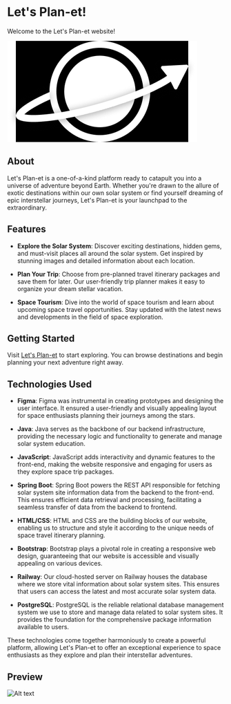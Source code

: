 # Let's Plan-et!

Welcome to the Let's Plan-et website!

![Let's Plan-et Logo](src/images/LetsPlanet-Logo_black.png)

## About

Let's Plan-et is a one-of-a-kind platform ready to catapult you into a universe of adventure beyond Earth. Whether you're drawn to the allure of exotic destinations within our own solar system or find yourself dreaming of epic interstellar journeys, Let's Plan-et is your launchpad to the extraordinary.

## Features

- **Explore the Solar System**: Discover exciting destinations, hidden gems, and must-visit places all around the solar system. Get inspired by stunning images and detailed information about each location.

- **Plan Your Trip**: Choose from pre-planned travel itinerary packages and save them for later. Our user-friendly trip planner makes it easy to organize your dream stellar vacation.

- **Space Tourism**: Dive into the world of space tourism and learn about upcoming space travel opportunities. Stay updated with the latest news and developments in the field of space exploration.

## Getting Started

Visit [Let's Plan-et](https://rayala30.github.io/lets_plan-et-web/) to start exploring. You can browse destinations and begin planning your next adventure right away.

## Technologies Used

- **Figma**: Figma was instrumental in creating prototypes and designing the user interface. It ensured a user-friendly and visually appealing layout for space enthusiasts planning their journeys among the stars.

- **Java**: Java serves as the backbone of our backend infrastructure, providing the necessary logic and functionality to generate and manage solar system education.

- **JavaScript**: JavaScript adds interactivity and dynamic features to the front-end, making the website responsive and engaging for users as they explore space trip packages.

- **Spring Boot**: Spring Boot powers the REST API responsible for fetching solar system site information data from the backend to the front-end. This ensures efficient data retrieval and processing, facilitating a seamless transfer of data from the backend to frontend.

- **HTML/CSS**: HTML and CSS are the building blocks of our website, enabling us to structure and style it according to the unique needs of space travel itinerary planning.

- **Bootstrap**: Bootstrap plays a pivotal role in creating a responsive web design, guaranteeing that our website is accessible and visually appealing on various devices.

- **Railway**: Our cloud-hosted server on Railway houses the database where we store vital information about solar system sites. This ensures that users can access the latest and most accurate solar system data.

- **PostgreSQL**: PostgreSQL is the reliable relational database management system we use to store and manage data related to solar system sites. It provides the foundation for the comprehensive package information available to users.

These technologies come together harmoniously to create a powerful platform, allowing Let's Plan-et to offer an exceptional experience to space enthusiasts as they explore and plan their interstellar adventures.

## Preview

![Alt text](src/images/Lets-Planet-preview.png)